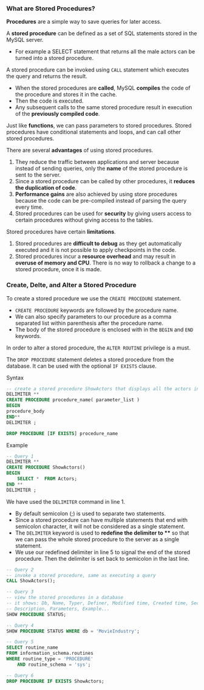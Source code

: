 ### What are Stored Procedures?
**Procedures** are a simple way to save queries for later access. 

A **stored procedure** can be defined as a set of SQL statements stored in the MySQL server. 
- For example a SELECT statement that returns all the male actors can be turned into a stored procedure. 

A stored procedure can be invoked using `CALL` statement which executes the query and returns the result.
- When the stored procedures are **called**, MySQL **compiles** the code of the procedure and stores it in the cache. 
- Then the code is executed. 
- Any subsequent calls to the same stored procedure result in execution of the **previously compiled code**.

Just like **functions**, we can pass parameters to stored procedures. Stored procedures have conditional statements and loops, and can call other stored procedures.

There are several **advantages** of using stored procedures. 
1. They reduce the traffic between applications and server because instead of sending queries, only the **name** of the stored procedure is sent to the server. 
2. Since a stored procedure can be called by other procedures, it **reduces the duplication of code**. 
3. **Performance gains** are also achieved by using store procedures because the code can be pre-compiled instead of parsing the query every time. 
4. Stored procedures can be used for **security** by giving users access to certain procedures without giving access to the tables.

Stored procedures have certain **limitations**. 
1. Stored procedures are **difficult to debug** as they get automatically executed and it is not possible to apply checkpoints in the code. 
2. Stored procedures incur a **resource overhead** and may result in **overuse of memory and CPU**. There is no way to rollback a change to a stored procedure, once it is made.

### Create, Delte, and Alter a Stored Procedure
To create a stored procedure we use the `CREATE PROCEDURE` statement. 
- `CREATE PROCEDURE` keywords are followed by the procedure name. 
- We can also specify parameters to our procedure as a comma separated list within parenthesis after the procedure name. 
- The body of the stored procedure is enclosed with in the `BEGIN` and `END` keywords.

In order to alter a stored procedure, the `ALTER ROUTINE` privilege is a must. 

The `DROP PROCEDURE` statement deletes a stored procedure from the database. It can be used with the optional `IF EXISTS` clause.

Syntax
```sql
-- create a stored procedure ShowActors that displays all the actors in our database
DELIMITER **
CREATE PROCEDURE procedure_name( parameter_list )
BEGIN
procedure_body
END**
DELIMITER ;

DROP PROCEDURE [IF EXISTS] procedure_name
```

Example
```sql
-- Query 1
DELIMITER **
CREATE PROCEDURE ShowActors()
BEGIN
    SELECT *  FROM Actors;
END **
DELIMITER ;
```
We have used the `DELIMITER` command in line 1. 
- By default semicolon (;) is used to separate two statements. 
- Since a stored procedure can have multiple statements that end with semicolon character, it will not be considered as a single statement. 
- The `DELIMITER` keyword is used to __redefine the delimiter to **__ so that we can pass the whole stored procedure to the server as a single statement. 
- We use our redefined delimiter in line 5 to signal the end of the stored procedure. Then the delimiter is set back to semicolon in the last line.

```sql
-- Query 2
-- invoke a stored procedure, same as executing a query
CALL ShowActors();

-- Query 3
-- view the stored procedures in a database
-- it shows: Db, Name, Typer, Definer, Modified time, Created time, Security_type, Comment and 
-- Description, Parameters, Example...
SHOW PROCEDURE STATUS;

-- Query 4
SHOW PROCEDURE STATUS WHERE db = 'MovieIndustry';

-- Query 5
SELECT routine_name
FROM information_schema.routines
WHERE routine_type = 'PROCEDURE'
    AND routine_schema = 'sys';

-- Query 6        
DROP PROCEDURE IF EXISTS ShowActors;
```
